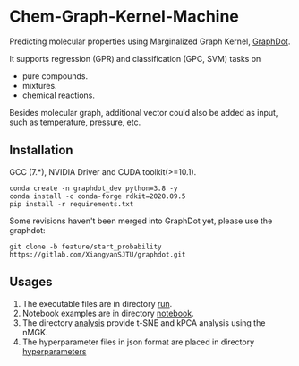 # Chem-Graph-Kernel-Machine
Predicting molecular properties using Marginalized Graph Kernel, [GraphDot](https://github.com/yhtang/GraphDot).

It supports regression (GPR) and classification (GPC, SVM) tasks on
* pure compounds.
* mixtures.
* chemical reactions.

Besides molecular graph, additional vector could also be added as input, such as 
temperature, pressure, etc.
## Installation
GCC (7.*), NVIDIA Driver and CUDA toolkit(>=10.1).  
```
conda create -n graphdot_dev python=3.8 -y
conda install -c conda-forge rdkit=2020.09.5
pip install -r requirements.txt
```
Some revisions haven't been merged into GraphDot yet, please use the graphdot:
```
git clone -b feature/start_probability https://gitlab.com/XiangyanSJTU/graphdot.git
```
## Usages
1. The executable files are in directory [run](https://github.com/Xiangyan93/ChemML/tree/main/run).
2. Notebook examples are in directory [notebook](https://github.com/Xiangyan93/ChemML/tree/main/notebook).
3. The directory [analysis](https://github.com/Xiangyan93/ChemML/tree/main/analysis) provide t-SNE and kPCA analysis using the nMGK.
4. The hyperparameter files in json format are placed in directory [hyperparameters](https://github.com/Xiangyan93/ChemML/tree/main/hyperparameters)
